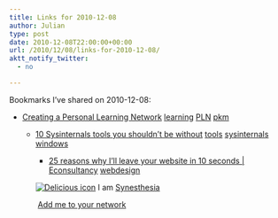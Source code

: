 ```yaml
---
title: Links for 2010-12-08
author: Julian
type: post
date: 2010-12-08T22:00:00+00:00
url: /2010/12/08/links-for-2010-12-08/
aktt_notify_twitter:
  - no

---
```

Bookmarks I&#8217;ve shared on 2010-12-08:

  * [Creating a Personal Learning Network][1] 
    [learning][2] [PLN][3] [pkm][4] </li> 
    
      * [10 Sysinternals tools you shouldn&#8217;t be without][5] 
        [tools][6] [sysinternals][7] [windows][8] </li> 
        
          * [25 reasons why I&#8217;ll leave your website in 10 seconds | Econsultancy][9] 
            [webdesign][10] </li> </ul> 
            
            <p class="deliciouslink">
              <a href="http://del.icio.us/synesthesia" title="See all my bookmarks on del.icio.us"><img src="https://www.synesthesia.co.uk/images/deliciousicon.jpg" alt="Delicious icon" /></a>&nbsp;I am <a href="http://del.icio.us/synesthesia" title="See all my bookmarks on del.icio.us">Synesthesia</a>
            </p>
            
            <p class="deliciouslink">
              <a href="http://del.icio.us/network?add=synesthesia" title="Add me to your del.icio.us network"><img src="https://www.synesthesia.co.uk/images/add.gif" alt="" /></a>&nbsp;<a href="http://del.icio.us/network?add=synesthesia" title="Add me to your del.icio.us network">Add me to your network</a>
            </p>

 [1]: http://www.slideshare.net/corinnew/creating-a-personal-learning-network-5016387
 [2]: http://delicious.com/synesthesia/learning
 [3]: http://delicious.com/synesthesia/PLN
 [4]: http://delicious.com/synesthesia/pkm
 [5]: http://blogs.techrepublic.com.com/10things/?p=2033
 [6]: http://delicious.com/synesthesia/tools
 [7]: http://delicious.com/synesthesia/sysinternals
 [8]: http://delicious.com/synesthesia/windows
 [9]: http://econsultancy.com/uk/blog/6924-25-reasons-why-i-ll-leave-your-website-in-10-seconds?utm_medium=email
 [10]: http://delicious.com/synesthesia/webdesign